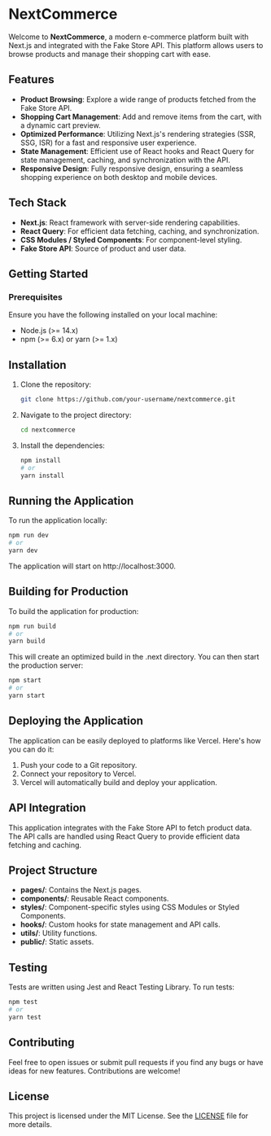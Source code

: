 # NextCommerce

Welcome to **NextCommerce**, a modern e-commerce platform built with Next.js and integrated with the Fake Store API. This platform allows users to browse products and manage their shopping cart with ease.

## Features

- **Product Browsing**: Explore a wide range of products fetched from the Fake Store API.
- **Shopping Cart Management**: Add and remove items from the cart, with a dynamic cart preview.
- **Optimized Performance**: Utilizing Next.js's rendering strategies (SSR, SSG, ISR) for a fast and responsive user experience.
- **State Management**: Efficient use of React hooks and React Query for state management, caching, and synchronization with the API.
- **Responsive Design**: Fully responsive design, ensuring a seamless shopping experience on both desktop and mobile devices.

## Tech Stack

- **Next.js**: React framework with server-side rendering capabilities.
- **React Query**: For efficient data fetching, caching, and synchronization.
- **CSS Modules / Styled Components**: For component-level styling.
- **Fake Store API**: Source of product and user data.

## Getting Started

### Prerequisites

Ensure you have the following installed on your local machine:

- Node.js (>= 14.x)
- npm (>= 6.x) or yarn (>= 1.x)

## Installation

1. Clone the repository:

   ```bash
   git clone https://github.com/your-username/nextcommerce.git
   ```
2. Navigate to the project directory:

   ```bash
   cd nextcommerce
   ```
3. Install the dependencies:

   ```bash
   npm install
   # or
   yarn install
   ```
## Running the Application

To run the application locally:

   ```bash
   npm run dev
   # or
   yarn dev
   ```
   The application will start on http://localhost:3000.

## Building for Production

To build the application for production:

   ```bash
   npm run build
   # or
   yarn build
   ```
This will create an optimized build in the .next directory. You can then start the production server:

   ```bash
   npm start
   # or
   yarn start
   ```
## Deploying the Application

The application can be easily deployed to platforms like Vercel. Here's how you can do it:

1. Push your code to a Git repository.
2. Connect your repository to Vercel.
3. Vercel will automatically build and deploy your application.

## API Integration

This application integrates with the Fake Store API to fetch product data. The API calls are handled using React Query to provide efficient data fetching and caching.

## Project Structure

- **pages/**: Contains the Next.js pages.
- **components/**: Reusable React components.
- **styles/**: Component-specific styles using CSS Modules or Styled Components.
- **hooks/**: Custom hooks for state management and API calls.
- **utils/**: Utility functions.
- **public/**: Static assets.

## Testing

Tests are written using Jest and React Testing Library. To run tests:
  
   ```bash
   npm test
   # or
   yarn test
   ```

## Contributing

Feel free to open issues or submit pull requests if you find any bugs or have ideas for new features. Contributions are welcome!

## License

This project is licensed under the MIT License. See the [LICENSE](https://github.com/flavioaquino/NextCommerce?tab=MIT-1-ov-file#) file for more details.
